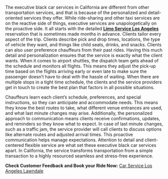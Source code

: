 <p><span style="font-weight: 400;">The executive black car services in California are different from other transportation services, and that is because of the personalized and detail-oriented services they offer. While ride-sharing and other taxi services are on the reactive side of things, executive services are unapologetically on the proactive side. It all starts with the detailed </span><a href="https://carservicelosangeles.us/"><strong>Limo Service Los Angeles</strong></a><span style="font-weight: 400;"> reservation that is sometimes made months in advance. Clients tailor every aspect of the trip. Clients describe pick and drop times, locations, the type of vehicle they want, and things like child seats, drinks, and snacks. Clients can also user preference chauffeurs from their past rides. Having this much detail and personalization ensures that the service is exactly what the client wants. When it comes to airport shuttles, the dispatch team gets ahead of the schedule and monitors all flights. This means they adjust the pick-up time based on the flights arriving early or even late to make sure the passenger doesn&rsquo;t have to deal with the hassle of waiting. When there are multiple stops in a tight time schedule, the clients and the service providers get in touch to create the best plan that factors in all possible situations.</span></p>
<p><span style="font-weight: 400;">Chauffeurs learn each client&rsquo;s schedule, preferences, and special instructions, so they can anticipate and accommodate needs. This means they know the best routes to take, what different venue entrances are used, and what last minute changes may arise. Additionally, the personalized approach to communication means clients receive confirmations, updates, and reminders so they know what to expect. In case of last minute changes, such as a traffic jam, the service provider will call clients to discuss options like alternate routes and adjusted arrival times. This proactive communication helps manage expectations. Attention to detail and client-centered flexible service are what set these executive black car services apart. In California, the service transforms transportation from a simple transaction to a highly resourced seamless and stress-free experience.</span></p>
<p><strong>Check Customer Feedback and Book your Ride Now:</strong> <a href="https://share.google/n58aXRGJ7cnx0BxV1"><span style="font-weight: 400;">Car Service Los Angeles Lawndale</span></a></p>
